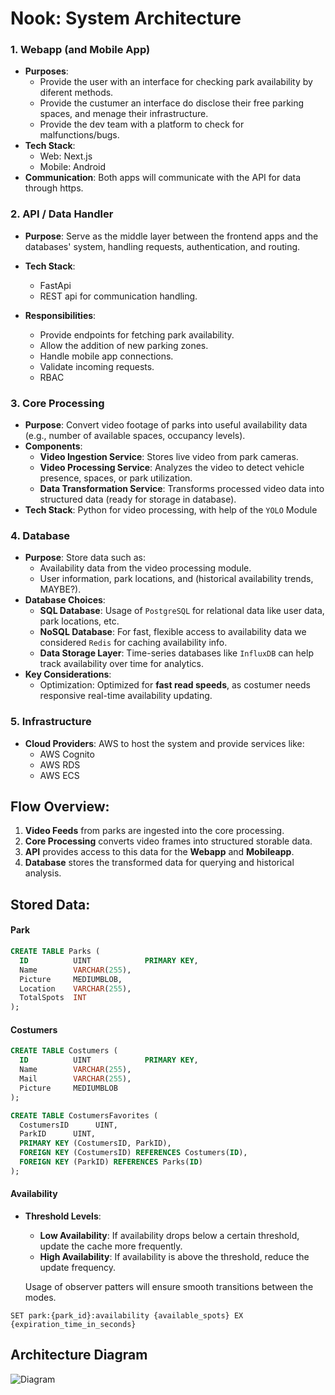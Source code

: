 # Nook: System Architecture

### 1. **Webapp (and Mobile App)**

- **Purposes**:
  - Provide the user with an interface for checking park availability by diferent methods.
  - Provide the custumer an interface do disclose their free parking spaces, and menage their infrastructure.
  - Provide the dev team with a platform to check for malfunctions/bugs.
- **Tech Stack**:
  - Web: Next.js
  - Mobile: Android
- **Communication**: Both apps will communicate with the API for data through https.

### 2. **API / Data Handler**

- **Purpose**: Serve as the middle layer between the frontend apps and the databases' system, handling requests, authentication, and routing.
- **Tech Stack**:

  - FastApi
  - REST api for communication handling.

- **Responsibilities**:
  - Provide endpoints for fetching park availability.
  - Allow the addition of new parking zones.
  - Handle mobile app connections.
  - Validate incoming requests.
  - RBAC

### 3. **Core Processing**

- **Purpose**: Convert video footage of parks into useful availability data (e.g., number of available spaces, occupancy levels).
- **Components**:
  - **Video Ingestion Service**: Stores live video from park cameras.
  - **Video Processing Service**: Analyzes the video to detect vehicle presence, spaces, or park utilization.
  - **Data Transformation Service**: Transforms processed video data into structured data (ready for storage in database).
- **Tech Stack**: Python for video processing, with help of the `YOLO` Module

### 4. **Database**

- **Purpose**: Store data such as:
  - Availability data from the video processing module.
  - User information, park locations, and (historical availability trends, MAYBE?).
- **Database Choices**:
  - **SQL Database**: Usage of `PostgreSQL` for relational data like user data, park locations, etc.
  - **NoSQL Database**: For fast, flexible access to availability data we considered `Redis` for caching availability info.
  - **Data Storage Layer**: Time-series databases like `InfluxDB` can help track availability over time for analytics.
- **Key Considerations**:
  - Optimization: Optimized for **fast read speeds**, as costumer needs responsive real-time availability updating.

### 5. **Infrastructure**

- **Cloud Providers**: AWS to host the system and provide services like:
  - AWS Cognito
  - AWS RDS
  - AWS ECS

## Flow Overview:

1. **Video Feeds** from parks are ingested into the core processing.
2. **Core Processing** converts video frames into structured storable data.
3. **API** provides access to this data for the **Webapp** and **Mobileapp**.
4. **Database** stores the transformed data for querying and historical analysis.

## Stored Data:

#### Park

```sql
CREATE TABLE Parks (
  ID          UINT            PRIMARY KEY,
  Name        VARCHAR(255),
  Picture     MEDIUMBLOB,
  Location    VARCHAR(255),
  TotalSpots  INT
);
```

#### Costumers

```sql
CREATE TABLE Costumers (
  ID          UINT            PRIMARY KEY,
  Name        VARCHAR(255),
  Mail        VARCHAR(255),
  Picture     MEDIUMBLOB
);

CREATE TABLE CostumersFavorites (
  CostumersID      UINT,
  ParkID      UINT,
  PRIMARY KEY (CostumersID, ParkID),
  FOREIGN KEY (CostumersID) REFERENCES Costumers(ID),
  FOREIGN KEY (ParkID) REFERENCES Parks(ID)
);
```

#### Availability

- **Threshold Levels**:

  - **Low Availability**: If availability drops below a certain threshold, update the cache more frequently.
  - **High Availability**: If availability is above the threshold, reduce the update frequency.

  Usage of observer patters will ensure smooth transitions between the modes.

```redis
SET park:{park_id}:availability {available_spots} EX {expiration_time_in_seconds}
```

## Architecture Diagram

![Diagram](/img/architecture-diagram.png)

